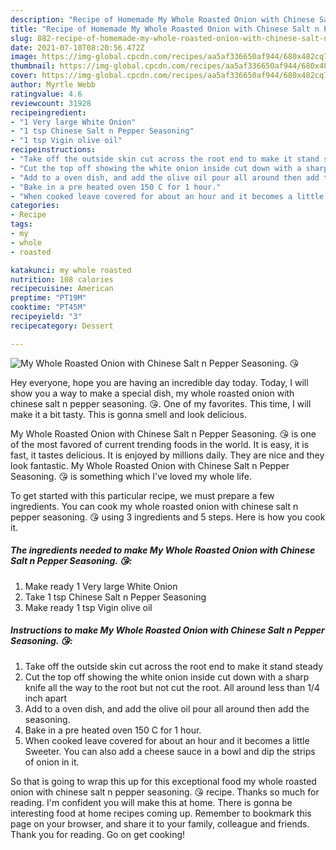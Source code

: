 ```yaml
---
description: "Recipe of Homemade My Whole Roasted Onion with Chinese Salt n Pepper Seasoning. 😘"
title: "Recipe of Homemade My Whole Roasted Onion with Chinese Salt n Pepper Seasoning. 😘"
slug: 882-recipe-of-homemade-my-whole-roasted-onion-with-chinese-salt-n-pepper-seasoning
date: 2021-07-10T08:20:56.472Z
image: https://img-global.cpcdn.com/recipes/aa5af336650af944/680x482cq70/my-whole-roasted-onion-with-chinese-salt-n-pepper-seasoning-recipe-main-photo.jpg
thumbnail: https://img-global.cpcdn.com/recipes/aa5af336650af944/680x482cq70/my-whole-roasted-onion-with-chinese-salt-n-pepper-seasoning-recipe-main-photo.jpg
cover: https://img-global.cpcdn.com/recipes/aa5af336650af944/680x482cq70/my-whole-roasted-onion-with-chinese-salt-n-pepper-seasoning-recipe-main-photo.jpg
author: Myrtle Webb
ratingvalue: 4.6
reviewcount: 31928
recipeingredient:
- "1 Very large White Onion"
- "1 tsp Chinese Salt n Pepper Seasoning"
- "1 tsp Vigin olive oil"
recipeinstructions:
- "Take off the outside skin cut across the root end to make it stand steady"
- "Cut the top off showing the white onion inside cut down with a sharp knife all the way to the root but not cut the root. All around less than 1/4 inch apart"
- "Add to a oven dish, and add the olive oil pour all around then add the seasoning."
- "Bake in a pre heated oven 150 C for 1 hour."
- "When cooked leave covered for about an hour and it becomes a little Sweeter. You can also add a cheese sauce in a bowl and dip the strips of onion in it."
categories:
- Recipe
tags:
- my
- whole
- roasted

katakunci: my whole roasted 
nutrition: 108 calories
recipecuisine: American
preptime: "PT19M"
cooktime: "PT45M"
recipeyield: "3"
recipecategory: Dessert

---
```



![My Whole Roasted Onion with Chinese Salt n Pepper Seasoning. 😘](https://img-global.cpcdn.com/recipes/aa5af336650af944/680x482cq70/my-whole-roasted-onion-with-chinese-salt-n-pepper-seasoning-recipe-main-photo.jpg)

Hey everyone, hope you are having an incredible day today. Today, I will show you a way to make a special dish, my whole roasted onion with chinese salt n pepper seasoning. 😘. One of my favorites. This time, I will make it a bit tasty. This is gonna smell and look delicious.

My Whole Roasted Onion with Chinese Salt n Pepper Seasoning. 😘 is one of the most favored of current trending foods in the world. It is easy, it is fast, it tastes delicious. It is enjoyed by millions daily. They are nice and they look fantastic. My Whole Roasted Onion with Chinese Salt n Pepper Seasoning. 😘 is something which I've loved my whole life.




To get started with this particular recipe, we must prepare a few ingredients. You can cook my whole roasted onion with chinese salt n pepper seasoning. 😘 using 3 ingredients and 5 steps. Here is how you cook it.

<!--inarticleads1-->

##### The ingredients needed to make My Whole Roasted Onion with Chinese Salt n Pepper Seasoning. 😘:

1. Make ready 1 Very large White Onion
1. Take 1 tsp Chinese Salt n Pepper Seasoning
1. Make ready 1 tsp Vigin olive oil




<!--inarticleads2-->

##### Instructions to make My Whole Roasted Onion with Chinese Salt n Pepper Seasoning. 😘:

1. Take off the outside skin cut across the root end to make it stand steady
1. Cut the top off showing the white onion inside cut down with a sharp knife all the way to the root but not cut the root. All around less than 1/4 inch apart
1. Add to a oven dish, and add the olive oil pour all around then add the seasoning.
1. Bake in a pre heated oven 150 C for 1 hour.
1. When cooked leave covered for about an hour and it becomes a little Sweeter. You can also add a cheese sauce in a bowl and dip the strips of onion in it.




So that is going to wrap this up for this exceptional food my whole roasted onion with chinese salt n pepper seasoning. 😘 recipe. Thanks so much for reading. I'm confident you will make this at home. There is gonna be interesting food at home recipes coming up. Remember to bookmark this page on your browser, and share it to your family, colleague and friends. Thank you for reading. Go on get cooking!
